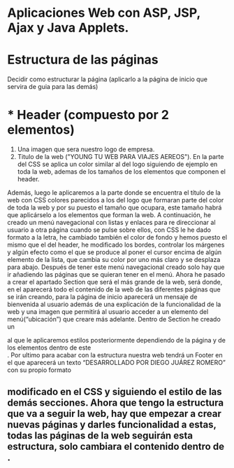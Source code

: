 Aplicaciones Web con ASP, JSP, Ajax y Java Applets.
===
# **Estructura de las páginas**
Decidir como estructurar la página (aplicarlo a la página de inicio que servira de guia para las demás)

# * Header (compuesto por 2 elementos)
  1. Una imagen que sera nuestro logo de empresa.
  2. Titulo de la web ("YOUNG TU WEB PARA VIAJES AEREOS").
 En la parte del CSS se aplica un color similar al del logo siguiendo de ejemplo en toda la web, ademas de los tamaños de los elementos que componen el header.

Además, luego le aplicaremos a la parte donde se encuentra el título de la web con CSS colores parecidos
a los del logo que formaran parte del color de toda la web y por su puesto el tamaño que ocupara,
este tamaño habrá que aplicárselo a los elementos que forman la web.
A continuación, he creado un menú navegacional con listas y enlaces para re direccionar al usuario a otra página cuando 
se pulse sobre ellos, con CSS le he dado formato a la letra, he cambiado también el color de fondo y 
hemos puesto el mismo que el del header, he modificado los bordes, controlar los márgenes y algún efecto
como el que se produce al poner el cursor encima de algún elemento de la lista, que cambia su color por 
uno más claro y se desplaza para abajo. Después de tener este menú navegacional creado solo hay que ir 
añadiendo las páginas que se quieran tener en el menú.
Ahora he pasado a crear el apartado Section que será el más grande de la web, será donde, 
en el aparecerá todo el contenido de la web de las diferentes páginas que se irán creando,
para la página de inicio aparecerá un mensaje de bienvenida al usuario además de una explicación de la funcionalidad de la web 
y una imagen que permitirá al usuario acceder a un elemento del menú(“ubicación”) que creare más adelante.
Dentro de Section he creado un <div> al que le aplicaremos estilos posteriormente dependiendo de la página y
de los elementos dentro de este <div>.
Por ultimo para acabar con la estructura nuestra web tendrá un Footer en el que aparecerá un texto “DESARROLLADO POR DIEGO JUÁREZ ROMERO” 
con su propio formato <h2> modificado en el CSS y siguiendo el estilo de las demás secciones.
Ahora que tengo la estructura que va a seguir la web, 
hay que empezar a crear nuevas páginas y darles funcionalidad a estas,
todas las páginas de la web seguirán esta estructura, solo cambiara el contenido dentro de <Section>.

